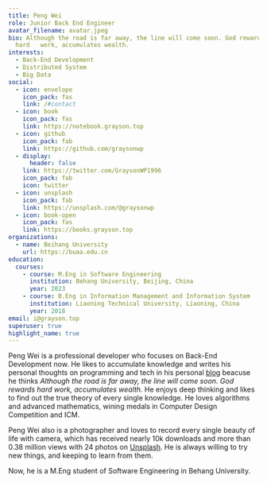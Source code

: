 ```yaml
---
title: Peng Wei
role: Junior Back End Engineer
avatar_filename: avatar.jpeg
bio: Although the road is far away, the line will come soon. God rewards
  hard   work, accumulates wealth.
interests:
  - Back-End Development
  - Distributed System
  - Big Data
social:
  - icon: envelope
    icon_pack: fas
    link: /#contact
  - icon: book
    icon_pack: fas
    link: https://notebook.grayson.top
  - icon: github
    icon_pack: fab
    link: https://github.com/graysonwp
  - display:
      header: false
    link: https://twitter.com/GraysonWP1996
    icon_pack: fab
    icon: twitter
  - icon: unsplash
    icon_pack: fab
    link: https://unsplash.com/@graysonwp
  - icon: book-open
    icon_pack: fas
    link: https://books.grayson.top
organizations:
  - name: Beihang University
    url: https://buaa.edu.cn
education:
  courses:
    - course: M.Eng in Software Engineering
      institution: Behang University, Beijing, China
      year: 2023
    - course: B.Eng in Information Management and Information System
      institution: Liaoning Technical University, Liaoning, China
      year: 2018
email: i@grayson.top
superuser: true
highlight_name: true
---
```

Peng Wei is a professional developer who focuses on Back-End Development now. He likes to accumulate knowledge and writes his personal thoughts on programming and tech in his personal [blog](https://notebook.grayson.top) beacuse he thinks *Although the road is far away, the line will come soon. God rewards hard work, accumulates wealth.*  He enjoys deep thinking and likes to find out the true theory of every single knowledge. He loves algorithms and advanced mathematics, wining medals in Computer Design Competition and ICM.

Peng Wei also is a photographer and loves to record every single beauty of life with camera, which has received nearly 10k downloads and more than 0.38 million views with 24 photos on [Unsplash](https://unsplash.com/@graysonwp). He is always willing to try new things, and keeping to learn from them.

Now, he is a M.Eng student of Software Engineering in Behang University.
